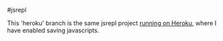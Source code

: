 #jsrepl

This 'heroku' branch is the same jsrepl project [running on Heroku](http://jsrepl-joahg.herokuapp.com/), where I have enabled saving javascripts.